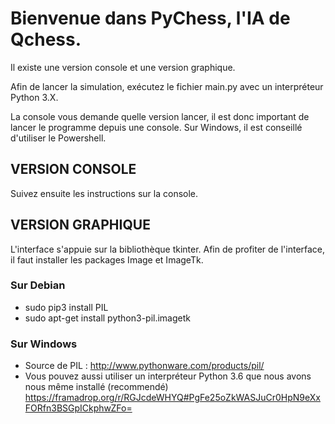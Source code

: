 # Bienvenue dans PyChess, l'IA de Qchess. #

Il existe une version console et une version graphique.

Afin de lancer la simulation, exécutez le fichier main.py avec un interpréteur Python 3.X.

La console vous demande quelle version lancer, il est donc important de lancer le programme
depuis une console. Sur Windows, il est conseillé d'utiliser le Powershell.

## VERSION CONSOLE ##
Suivez ensuite les instructions sur la console.

## VERSION GRAPHIQUE ##
L'interface s'appuie sur la bibliothèque tkinter.
Afin de profiter de l'interface, il faut installer les packages Image et ImageTk.

### Sur Debian ###
* sudo pip3 install PIL
* sudo apt-get install python3-pil.imagetk

### Sur Windows ###
* Source de PIL : http://www.pythonware.com/products/pil/
* Vous pouvez aussi utiliser un interpréteur Python 3.6 que nous avons
        nous même installé (recommendé)
        https://framadrop.org/r/RGJcdeWHYQ#PgFe25oZkWASJuCr0HpN9eXxFORfn3BSGpICkphwZFo=
